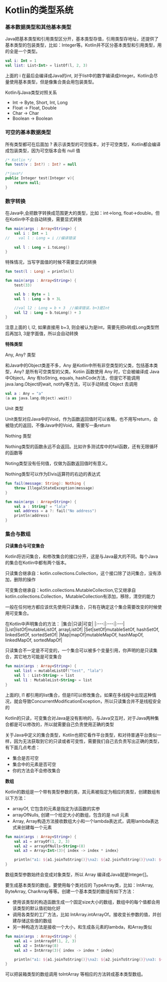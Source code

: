 # **Kotlin的类型系统** 

### **基本数据类型和其他基本类型**

Java把基本类型和引用类型区分开，基本类型存值，引用类型存地址，还提供了基本类型的包装类型，比如：Integer等。Kotlin并不区分基本类型和引用类型，用的全是一个类型。

```kotlin
val i: Int = 1
val list: List<Int> = listOf(l, 2, 3)
```
上面的 i 在最后会编译成Java的int, 对于list中的数字编译成Integer。Kotlin会尽量使用基本类型，但是像集合类会用包装类型。

Kotlin与Java类型对照关系
* Int -> Byte, Short, Int, Long
* Float -> Float, Double
* Char -> Char
* Boolean -> Boolean

### **可空的基本数据类型**

所有类型都可在后面加 ? 表示该类型的可空版本，对于可空类型，Kotlin都会编译成包装类型，因为可空版本会有 null 值
```kotlin
/* Kotlin */
fun test(v : Int?) : Int? = null

/*java*/
public Integer test(Integer v){
    return null;
}
```

### **数字转换**
在Java中,会把数字转换成范围更大的类型，比如：int->long, float->double。但在Kotlin中不会自动转换，需要显式转换
```kotlin
fun main(args : Array<String>) {
    val i : Int = 1
//    val l : Long = i //编译错误
    
    val l : Long = i.toLong()
}
```

特殊情况，当写字面值的时候不需要显式的转换
```kotlin
fun test(l : Long) = println(l)

fun main(args : Array<String>) {
    test(33)

    val b : Byte = 1
    val l : Long = b + 3L

    //val l2 : Long = b + 3  //编译错误，b+3是Int
    val l2 : Long = b.toLong() + 3
}
```
注意上面的 l, l2, 如果直接用 b+3, 则会被认为是Int，需要先把b转成Long类型然后再加3, 3是字面值，所以会自动转换

**特殊类型**

Any, Any? 类型

和Java中的Object类差不多，Any 是Kotlin中所有非空类型的父类，包括基本类型，Any? 是所有可空类型的父类。Kotiin 函数使用 Any 时，它会被编译成 Java中Object。Any 有toString, equals, hashCode方法，但是它不能调用java.lang.Object的wait, notify等方法，可以手动转成 Object 去调用

```kotlin
val a : Any = "a"
(a as java.lang.Object).wait()
```

Unit 类型

Unit类型对应Java中的Void，作为函数返回值时可以省略，也不用写return，会被隐式的返回，不像Java中的Void，需要写一条return

Nothing 类型

Nothing类型的函数永远不会返回。比如许多测试库中的fail函数，还有无限循环的函数等

Noting类型没有任何值，仅做为函数返回值时有意义。

Nothing类型可以作为Elvis运算符的右边的表达式

```kotlin
fun fail(message: String): Nothing {
    throw IllegalStateException(message)
}

fun main(args : Array<String>) {
    val a : String? = "lala"
    val address = a ?: fail("No address")
    println(address)
}
```

### **集合与数组**

**只读集合与可变集合**

Kotlin将访问集合，和修改集合的接口分开，这是与Java最大的不同。每个Java的集合在Kotlin中都有两个版本。

只读集合继承自：kotlin.collections.Collection，这个接口除了访问集合，没有添加，删除的操作

可变集合继承自：kotlin.collections.MutableCollection,它又继承自kotlin.collections.Collection，MutableCollection有添加，移除，清空的能力

一般在任何地方都应该优先使用只读集合，只有在确定这个集合需要改变的时候使用可变集合。

在Kotlin中声明集合的方法：
|集合|只读|可变|
|:---:|:---:|:---|
|List|listOf|mutableListOf, arrayListOf|
|Set|setOf|mutableSetOf, hashSetOf, linkedSetOf, sortedSetOf|
|Map|mapOf|mutableMapOf, hashMapOf, linkedMapOf, sortedMapOf|


只读集合不一定是不可变的，一个集合可以被多个变量引用，你声明的是只读集合，其它地方可能是可变集合

```kotlin
fun main(args : Array<String>) {
    val list = mutableListOf("test", "lala")
    val l : List<String> = list
    val l1 : MutableList<String> = list
}
```
上面的l, l1 都引用的list集合，但是l1可以修改集合。如果在多线程中出现这种情况，就会导致ConcurrentModificationException，所以只读集合并不是线程安全的

Kotlin的只读，可变集合对Java是没有影响的，与Java交互时，对于Java两种集合都是可以修改的，所以就需要自己负责使用正确的类型

关于Java中定义的集合类型，Kotlin也把它看作平台类型，和对待普通平台类似一样，因为无法获取到它的只读或者可变性，需要我们自己去负责写出正确的类型，有下面几点考虑：
* 集合是否可空
* 集合中的元素是否可空
* 你的方法会不会修改集合

**数组**

Kotlin的数组是一个带有类型参数的类，其元素被指定为相应的类型，创建数组有以下方法：
* arrayOf, 它包含的元素是指定为该函数的实参
* arrayOfNulls, 创建一个给定大小的数组，包含的是 null 元素
* Array, Array构造方法接收数组大小和一个lambda表达式，调用lambda表达式来创建每一个元素
```kotlin
fun main(args : Array<String>) {
    val a1 = arrayOf(1, 2, 3)
    val a2 = arrayOfNulls<String>(8)
    val a3 = Array<Int>(3){ index -> index * index}

    println("a1: ${a1.joinToString()}\na2: ${a2.joinToString()}\na3: ${a3.joinToString()}")
}
```

数组类型参数始终会变成对象类型，所以 Array<Int> 编译成Java就是Integer[]。

要生成基本类型的数组，要使用每个类对应的 TypeArray类，比如：IntArray, ByteArray, CharArray等等。创建一个基本类型的数组有如下方法：
* 使用该类型的构造函数生成一个固定size大小的数组，数组中的每个值都会用该类型的默认值初始化好
* 调用各类型的工厂方法，比如 IntArray.intArrayOf。接收变长参数的值，并创建存储这些值的数组
* 另一种构造方法是接收一个大小，和生成各元素的lambda，和Array类似

```kotlin
fun main(args : Array<String>) {
    val a1 = intArrayOf(1, 2, 3)
    val a2 = IntArray(8)
    val a3 = IntArray(3){ index -> index * index}

    println("a1: ${a1.joinToString()}\na2: ${a2.joinToString()}\na3: ${a3.joinToString()}")
}
```
可以把装箱类型的数组调用 toIntArray 等相应的方法转成基本类型数组。